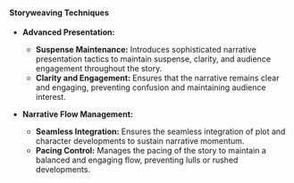 #### **Storyweaving Techniques**

- **Advanced Presentation:**

  - **Suspense Maintenance:** Introduces sophisticated narrative presentation tactics to maintain suspense, clarity, and audience engagement throughout the story.
  - **Clarity and Engagement:** Ensures that the narrative remains clear and engaging, preventing confusion and maintaining audience interest.

- **Narrative Flow Management:**
  - **Seamless Integration:** Ensures the seamless integration of plot and character developments to sustain narrative momentum.
  - **Pacing Control:** Manages the pacing of the story to maintain a balanced and engaging flow, preventing lulls or rushed developments.
